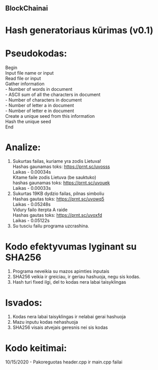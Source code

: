 ## BlockChainai
# Hash generatoriaus kūrimas (v0.1)
# Pseudokodas:
Begin<br/>
  Input file name or input<br/>
  Read file or input<br/>
  Gather information<br/>
    - Number of words in document<br/>
    - ASCII sum of all the characters in document<br/>
    - Number of characters in document<br/>
    - Number of letter a in document<br/>
    - Number of letter e in document<br/>
  Create a unique seed from this information<br/>
  Hash the unique seed<br/>
End
# Analize:
1. Sukurtas failas, kuriame yra zodis Lietuva!<br/>
Hashas gaunamas toks: https://prnt.sc/uvosss<br/>
Laikas - 0.00034s<br/>
Kitame faile zodis Lietuva (be sauktuko)<br/>
hashas gaunamas toks: https://prnt.sc/uvouek<br/>
Laikas - 0.00033s<br/>
2. Sukurtas 19KB dydzio failas, pilnas simboliu<br/>
Hashas gautas toks: https://prnt.sc/uvowq5<br/>
Laikas - 0.05248s<br/>
Vidury failo iterpta A raide<br/>
Hashas gautas toks: https://prnt.sc/uvoxfd<br/>
Laikas - 0.05122s<br/>
3. Su tusciu failu programa uzcrashina.<br/>
# Kodo efektyvumas lyginant su SHA256
1. Programa neveikia su mazos apimties inputais
2. SHA256 veikia ir greiciau, ir geriau hashuoja, negu sis kodas.
3. Hash turi fixed ilgi, del to kodas nera labai taisyklingas
# Isvados:
1. Kodas nera labai taisyklingas ir nelabai gerai hashuoja
2. Mazu inputu kodas nehashuoja
3. SHA256 visais atvejais geresnis nei sis kodas

# Kodo keitimai:
10/15/2020 - Pakoreguotas header.cpp ir main.cpp failai
